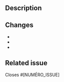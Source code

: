 ## Description

<!-- Décris brièvement ce que fait cette PR. Qu’est-ce qui est corrigé, ajouté ou modifié ? -->

## Changes

-
-
-

## Related issue

Closes #[NUMÉRO_ISSUE]
